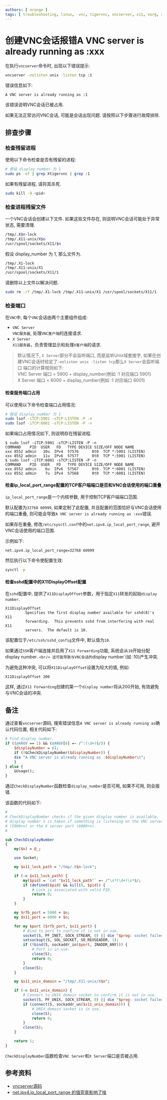 ```yaml
---
authors: [ orange ]
tags: [ troubleshooting, linux,  vnc, tigervnc, vncserver, x11, xorg, xserver ]
---
```


# 创建VNC会话报错A VNC server is already running as :xxx

在执行`vncserver`命令时, 出现以下错误提示:

```bash
vncserver -nolisten unix -listen tcp :1
```

错误信息如下:

```text
A VNC server is already running as :1
```

该错误说明VNC会话已被占用.<br/>

如果无法正常访问VNC会话, 可能是会话出现问题. 请按照以下步骤进行故障排除.

<!--truncate-->

## 排查步骤

### 检查残留进程

使用以下命令检查是否有残留的进程:

```bash
# 假设 display_number 为 1
sudo ps -ef | grep Xtigervnc | grep :1
```

如果有残留进程, 请将其杀死.

```bash
sudo kill -9 <pid>
```

### 检查进程残留文件

一个VNC会话会创建以下文件. 如果这些文件存在, 则说明VNC会话可能处于异常状态, 需要清理.<br/>

```bash
/tmp/.X$n-lock
/tmp/.X11-unix/X$n
/usr/spool/sockets/X11/$n
```

假设 display_number 为 1, 那么文件为. <br/>

```bash
/tmp/.X1-lock
/tmp/.X11-unix/X1
/usr/spool/sockets/X11/1
```

请删除以上文件以解决问题.

```bash
sudo rm -rf /tmp/.X1-lock /tmp/.X11-unix/X1 /usr/spool/sockets/X11/1
```

### 检查端口

在`VNC`中, 每个`VNC`会话由两个主要组件组成:

- `VNC Server`
  <br/>`VNC服务器`, 处理`VNC客户端`的连接请求.<br/>
- `X Server`
  <br/>`X11服务器`，负责管理显示和处理`X客户端`的请求.<br/>
  
> 默认情况下, `X Server`部分不会监听端口, 而是监听Unix域套接字, 如果在创建VNC会话时给定了`-nolisten unix -listen tcp`那么`X Server`会监听端口
> 端口的计算规则如下: <br/>
> VNC Server 端口 = 5900 + display_number(例如 :1 对应端口 5901) <br/>
> X Server 端口 = 6000 + display_number(例如 :1 对应端口 6001)

#### 检查服务端口占用

可以使用以下命令检查端口占用情况: <br/>

```bash
# 假设 display_number 为 1
sudo lsof -iTCP:5901 -sTCP:LISTEN -P -n
sudo lsof -iTCP:6001 -sTCP:LISTEN -P -n
```

如果端口占用情况如下, 则说明存在残留进程.

```text
$ sudo lsof -iTCP:5901 -sTCP:LISTEN -P -n
COMMAND    PID  USER   FD   TYPE DEVICE SIZE/OFF NODE NAME
xxx 8552 admin   10u  IPv4  57576      0t0  TCP *:5901 (LISTEN)
xxx 8552 admin   11u  IPv6  57577      0t0  TCP *:5901 (LISTEN)
$ sudo lsof -iTCP:6001 -sTCP:LISTEN -P -n
COMMAND    PID  USER   FD   TYPE DEVICE SIZE/OFF NODE NAME
xxx 8552 admin    6u  IPv6  57567      0t0  TCP *:6001 (LISTEN)
xxx 8552 admin    7u  IPv4  57568      0t0  TCP *:6001 (LISTEN)
```

#### 检查ip_local_port_range配置的TCP客户端端口是否和VNC会话使用的端口重叠

`ip_local_port_range`是一个内核参数, 用于控制TCP客户端端口范围. <br/>

默认配置为`32768 60999`, 如果定制了此配置, 并且配置的范围恰好与VNC会话使用的端口重叠, 则可能会导致`A VNC server is already running as :xxx`错误. <br/>

如果存在重叠, 修改`/etc/sysctl.conf`中的`net.ipv4.ip_local_port_range`, 避开VNC会话使用的端口范围. <br/>

示例如下: <br/>

```properties
net.ipv4.ip_local_port_range=32768 60999
```

然后执行以下命令使配置生效:

```bash
sysctl -p
```

#### 检查sshd配置中的X11DisplayOffset配置

在`sshd`配置中, 提供了`X11DisplayOffset`参数，用于指定`X11`转发的起始`display number`.

```text
X11DisplayOffset
         Specifies the first display number available for sshd(8)'s X11
         forwarding.  This prevents sshd from interfering with real X11
         servers.  The default is 10.
```

该配置位于`/etc/ssh/sshd_config`文件中, 默认值为`10`. <br/>

如果通过`SSH`客户端连接并启用了`X11 Forwarding`功能, 系统会从`10`开始分配 display number`.<br/>
这可能导致与VNC会话的`display number`(如 :10)产生冲突.<br/>

为避免这种冲突, 可以将`X11DisplayOffset`设置为较大的值, 例如:

```text
X11DisplayOffset 200
```

这样, 通过`X11 Forwarding`创建的第一个`display number`将从200开始, 有效避免与VNC会话的冲突.<br/>


## 备注

通过查看`vncserver`源码, 搜索错误信息`A VNC server is already running as`确认代码位置, 相关代码如下: <br/>

```perl
# Find display number.
if ((@ARGV == 1) && ($ARGV[0] =~ /^:(\d+)$/)) {
    $displayNumber = $1;
    if (!&CheckDisplayNumber($displayNumber)) {
	die "A VNC server is already running as :$displayNumber\n";
    }
} else {
    &Usage();
}
```

通过`CheckDisplayNumber`函数检查`display_number`是否可用, 如果不可用, 则会报错. <br/>

该函数的代码如下:<br/>

```perl
#
# CheckDisplayNumber checks if the given display number is available.  A
# display number n is taken if something is listening on the VNC server port
# (5900+n) or the X server port (6000+n).
#

sub CheckDisplayNumber
{
    my($n) = @_;

    use Socket;

    my $x11_lock_path = "/tmp/.X$n-lock";

    if (-e $x11_lock_path) {
        my($pid) = `cat "$x11_lock_path"` =~ /^\s*(\d+)\s*$/;
        if (defined($pid) && kill(0, $pid)) {
            # Lock is associated with valid PID.
            return 0;
        }
    }

    my $rfb_port = 5900 + $n;
    my $x11_port = 6000 + $n;

    for my $port ($rfb_port, $x11_port) {
        # Bind to port to confirm it is not in use.
        socket(S, PF_INET, SOCK_STREAM, 0) || die "$prog: socket failed: $!\n";
        setsockopt(S, SOL_SOCKET, SO_REUSEADDR, 1);
        if (!bind(S, sockaddr_in($port, INADDR_ANY))) {
            # Port is in use.
            close(S);
            return 0;
        }
        close(S);
    }

    my $x11_unix_domain = "/tmp/.X11-unix/X$n";

    if (-e $x11_unix_domain) {
        # Connect to UNIX domain socket to confirm it is not in use.
        socket(S, PF_UNIX, SOCK_STREAM, 0) || die "$prog: socket failed: $!\n";
        if (connect(S, sockaddr_un($x11_unix_domain))) {
            # UNIX domain socket is in use.
            close(S);
            return 0;
        }
        close(S);
    }

    return 1;
}
```

`CheckDisplayNumber`函数检查`VNC Server`和`X Server`端口是否被占用. <br/>

## 参考资料

- [vncserver源码](https://github.com/TigerVNC/tigervnc/blob/master/unix/vncserver/vncserver.in#L96)
- [net.ipv4.ip_local_port_range 的值究竟影响了啥](https://mozillazg.com/2019/05/linux-what-net.ipv4.ip_local_port_range-effect-or-mean.html)